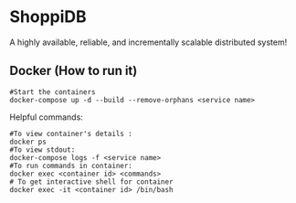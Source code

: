 # ShoppiDB
A highly available, reliable, and incrementally scalable distributed system!

## Docker (How to run it)
```
#Start the containers
docker-compose up -d --build --remove-orphans <service name>
```
Helpful commands:
```
#To view container's details :
docker ps
#To view stdout:
docker-compose logs -f <service name>
#To run commands in container:
docker exec <container id> <commands>
# To get interactive shell for container
docker exec -it <container id> /bin/bash
```